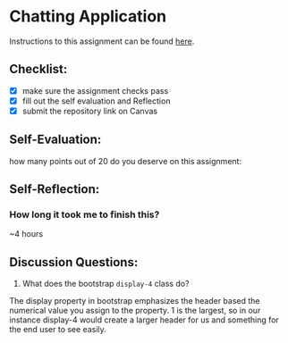 Chatting Application
=====================
Instructions to this assignment can be found [here](https://it3049c.github.io/coursework/labs/chatting-app).

## Checklist:
- [x] make sure the assignment checks pass
- [x] fill out the self evaluation and Reflection
- [x] submit the repository link on Canvas

## Self-Evaluation:

how many points out of 20 do you deserve on this assignment: 

## Self-Reflection:
<!-- Write your self-reflection under this line -->

### How long it took me to finish this?
~4 hours

## Discussion Questions:
1. What does the bootstrap `display-4` class do?

The display property in bootstrap emphasizes the header based the numerical value you assign to the property.  1 is the largest, so in our instance display-4 would create a larger header for us and something for the end user to see easily.